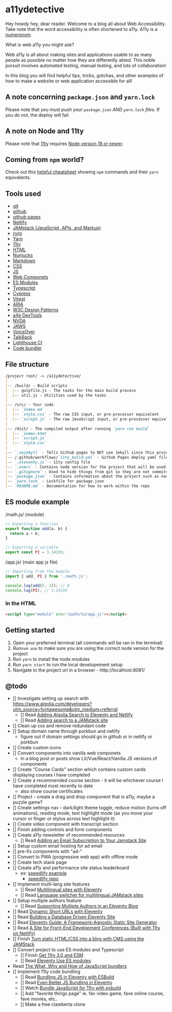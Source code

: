 # a11ydetective

Hey howdy hey, dear reader. Welcome to a blog all about Web Accessibility. Take note that the word accessibility is often shortened to a11y. A11y is a [numeronym](https://www.a11yproject.com/posts/a11y-and-other-numeronyms/).

What is web a11y you might ask?

Web a11y is all about making sites and applications usable to as many people as possible no matter how they are differently abled. This noble pursuit involves automated testing, manual testing, and lots of collaboration!

In this blog you will find helpful tips, tricks, gotchas, and other examples of how to make a website or web application accessible for all!

## A note concerning `package.json` and `yarn.lock`

Please note that *you must push your `package.json` AND `yarn.lock` files*. If you do not, the deploy will fail.

## A note on Node and 11ty

Please note that [11ty](https://www.11ty.dev/#quick-start) requires [Node version 18 or newer](https://nodejs.org/en/about/previous-releases).

## Coming from `npm` world?

Check out this [helpful cheatsheet](https://devhints.io/yarn) showing `npm` commands and their `yarn` equivalents.

## Tools used

- [git](https://git-scm.com/)
- [github](https://github.com/)
- [github pages](https://pages.github.com/)
- [Netlify](https://www.netlify.com/)
- [JAMstack (JavaScript, APIs, and Markup)](https://jamstack.org/what-is-jamstack/)
- [nvm](https://github.com/nvm-sh/nvm)
- [Yarn](https://yarnpkg.com/)
- [11ty](https://11ty.dev/docs/)
- [HTML](https://developer.mozilla.org/en-US/docs/Web/HTML)
- [Nunjucks](https://mozilla.github.io/nunjucks/)
- [Markdown](https://www.markdownguide.org/)
- [CSS](https://developer.mozilla.org/en-US/docs/Web/CSS)
- [JS](https://developer.mozilla.org/en-US/docs/Web/JavaScript)
- [Web Componets](https://www.webcomponents.org/introduction)
- [ES Modules](https://developer.mozilla.org/en-US/docs/Web/JavaScript/Guide/Modules)
- [Typescript](https://www.typescriptlang.org/)
- [Cypress](https://www.cypress.io/)
- [Vitest](https://vitest.dev/)
- [ARIA](https://www.w3.org/WAI/standards-guidelines/aria/)
- [W3C Design Patterns](https://www.w3.org/WAI/ARIA/apg/patterns/)
- [aXe DevTools](https://www.deque.com/axe/devtools/)
- [NVDA](https://www.nvaccess.org/)
- [JAWS](https://www.freedomscientific.com/products/software/jaws/)
- [VoiceOver](https://www.apple.com/voiceover/info/guide/_1121.html#:~:text=VoiceOver%20is%20a%20built%2Din,that's%20in%20documents%20and%20windows.)
- [TalkBack](https://dequeuniversity.com/screenreaders/talkback-shortcuts)
- [Lighthouse CI](https://github.com/GoogleChrome/lighthouse-ci)
- [Code bundler](https://dev.to/sayanide/the-what-why-and-how-of-javascript-bundlers-4po9)

## File structure

```md
/project root/ -> /a11ydetective/
|
|-- /build/ - Build scripts
|  |-- gulpfile.js - The tasks for the main build process
|  |-- util.js - Utilities used by the tasks
|
|-- /src/ - Your code
|  |-- `index.md`
|  |-- `style.css` - The raw CSS input, or pre-processor equivalent
|  |-- `script.js` - The raw JavaScript input, or pre-processor equivalent
|
|-- /dist/ - The compiled output after running `yarn run build`
|  |-- `index.html`
|  |-- `script.js`
|  |-- `style.css`
|
|-- `.nojekyll` - Tells Github pages to NOT use Jekyll since this project will be using 11ty instead
|-- /.github/workflows/`11ty_build.yml` - Github Pages deploy yaml file
|-- `.eleventy.js` - 11ty config file
|-- `.nvmrc` - Contains node version for the project that will be used when you run `nvm use`
|-- `.gitignore` - Used to hide things from git so they are not commited to the remote repo
|-- `package.json` - Contains information about the project such as node dependencies, build scripts, etc...
|-- `yarn.lock` - Lockfile for package.json
|-- `README.md` - Documentation for how to work within the repo
```

## ES module example

/math.js/ (module)

```js
// Exporting a function
export function add(a, b) {
  return a + b;
}

// Exporting a variable
export const PI = 3.14159;
```

/app.js/ (main app js file)

```js
// Importing from the module
import { add, PI } from './math.js';

console.log(add(5, 3)); // 8
console.log(PI); // 3.14159
```

### In the HTML

```html
<script type="module" src="/path/to/app.js"></script>
```

## Getting started

1. Open your preferred terminal (all commands will be ran in the terminal)
2. Run`nvm use` to make sure you are using the correct node version for the project
3. Run `yarn` to install the node modules
4. Run `yarn start` to run the local developement setup
5. Navigate to the project url in a browser - http://localhost:8081/

## @todo

- [] Investigate setting up search with https://www.algolia.com/developers?utm_source=fontawesome&utm_medium=referral
  - [] Read [Adding Algolia Search to Eleventy and Netlify](https://www.raymondcamden.com/2020/06/24/adding-algolia-search-to-eleventy-and-netlify)
  - [] Read [Adding search to a JAMstack site](https://www.hawksworx.com/blog/adding-search-to-a-jamstack-site/)
- [] Clean up css and remove redundant code
- [] Setup domain name through porkbun and netlify
  - figure out if domain settings should go in github or in netlify or porkbun
- [] Create custom icons
- [] Convert components into vanilla web componets
  - In a blog post or posts show Lit/Vue/React/Vanilla JS versions of components
- [] Create "Course Cards" section which contains custom cards displaying courses I have completed
- [] Create a recommended course section - it will be whichever course I have completed most recently to date
  - also show course certificates
- [] Project - create a drag and drop component that is a11y, maybe a puzzle game?
- [] Create settings nav - dark/light theme toggle, reduce motion (turns off animations), reading mode, text highlight mode (as you move your cursor or finger or stylus across text highlight it)
- [] Create video component with transcript section
- [] Finish adding controls and form components
- [] Create a11y newsletter of recommended resources
  - [] Read [Adding an Email Subscription to Your Jamstack Site](https://www.raymondcamden.com/2021/05/01/adding-an-email-subscription-to-your-jamstack-site)
- [] Setup custom email hosting for ad email
- [] pre-fix components with "ad-"
- [] Convert to PWA (progressive web app) with offline mode
- [] Create tech stack page
- [] Create a11y and performance site status leaderboard
  - ex: [speedlify example](https://www.11ty.dev/speedlify/)
    - [speedlify repo](https://github.com/zachleat/speedlify/#deploy-to-netlify)
- [] Implement multi-lang site features
  - [] Read [Multilingual sites with Eleventy](https://www.webstoemp.com/blog/multilingual-sites-eleventy/)
  - [] Read [Language switcher for multilingual JAMstack sites](https://www.webstoemp.com/blog/language-switcher-multilingual-jamstack-sites/)
- [] Setup multiple authors feature
  - [] Read [Supporting Multiple Authors in an Eleventy Blog](https://www.raymondcamden.com/2020/08/24/supporting-multiple-authors-in-an-eleventy-blog)
- [] Read [Dynamic Short URLs with Eleventy](https://www.raymondcamden.com/2021/06/22/dynamic-short-urls-with-eleventy)
- [] Read [Building a Database Driven Eleventy Site](https://www.raymondcamden.com/2021/04/15/building-a-database-driven-eleventy-site)
- [] Read [Eleventy Guide: A Framework-Agnostic Static Site Generator](https://www.sitepoint.com/getting-started-with-eleventy/)
- [] Read [A Site for Front-End Development Conferences (Built with 11ty on Netlify)](https://css-tricks.com/a-site-for-front-end-development-conferences-built-with-11ty-on-netlify/)
- [] Finish [Turn static HTML/CSS into a blog with CMS using the JAMStack](https://youtu.be/4wD00RT6d-g?si=SoF4JtKmhY8VsY-O)
- [] Convert project to use ES modules and Typescript
  - [] Finish [Get 11ty 3.0 and ESM](https://www.jetbrains.com/guide/javascript/tutorials/eleventy-tsx/setup/)
  - [] Read [Eleventy Use ES modules](https://chameth.com/snippets/eleventy-use-esm/)
- Read [The What, Why and How of JavaScript bundlers](https://dev.to/sayanide/the-what-why-and-how-of-javascript-bundlers-4po9)
- [] Implement 11ty code bundling
  - [] Read [Bundling JS in Eleventy with ESBuild](https://medium.com/@brettdewoody/bundling-js-in-eleventy-with-esbuild-76f7059c2f3e)
  - [] Read [Even Better JS Bundling in Eleventy](https://medium.com/@brettdewoody/even-better-js-bundling-in-eleventy-5309d4e7109f)
  - [] Watch [Bundle JavaScript for 11ty with esbuild](https://youtu.be/K3ymW_2oRL8?si=g4rmRUnHA-SLBoBK)
  - [] Add "favorite things page" ie. fav video game, fave online course, fave movies, etc..
  - [] Make a free clawberta clone

